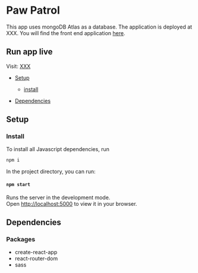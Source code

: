 # Paw Patrol
This app uses mongoDB Atlas as a database. The application is deployed at XXX. You will find the front end application [here]().

## Run app live 

Visit: [XXX](XXX)

* [Setup](#setup)
    - [install](#install)

* [Dependencies](#dependencies)

## Setup

### Install

To install all Javascript dependencies, run
```sh
npm i
```

In the project directory, you can run:

#### `npm start`

Runs the server in the development mode.\
Open [http://localhost:5000](http://localhost:5000) to view it in your browser.


## Dependencies

### Packages
- create-react-app
- react-router-dom
- sass
